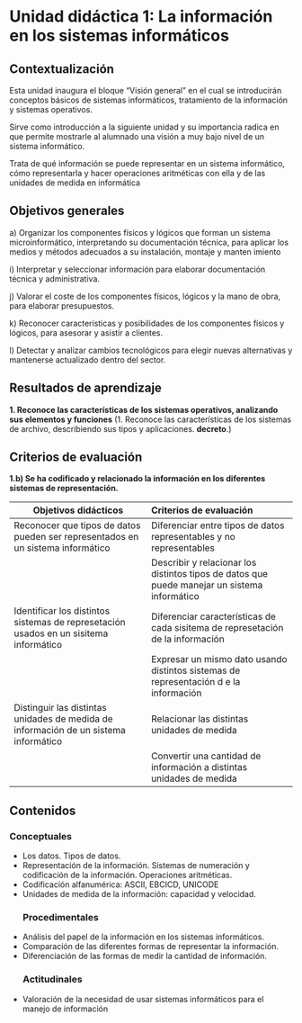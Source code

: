 # Unidad didáctica 1: La información en los sistemas informáticos

## Contextualización

Esta unidad inaugura el bloque “Visión general” en el cual se introducirán conceptos básicos de sistemas informáticos, tratamiento de la información y sistemas operativos.

Sirve como introducción a la siguiente unidad y su importancia radica en que permite mostrarle al alumnado una visión a muy bajo nivel de un sistema informático.

Trata de qué información se puede representar en un sistema informático, cómo representarla y hacer operaciones aritméticas con ella y de las unidades de medida en informática

## Objetivos generales

a) Organizar los componentes físicos y lógicos que forman un sistema microinformático, interpretando su documentación técnica, para aplicar los medios y métodos adecuados a su instalación, montaje y
manten imiento

i) Interpretar y seleccionar información para elaborar documentación técnica y administrativa.

j) Valorar el coste de los componentes físicos, lógicos y la mano de obra, para elaborar presupuestos.

k) Reconocer características y posibilidades de los componentes físicos y lógicos, para asesorar y asistir a clientes.

l) Detectar y analizar cambios tecnológicos para elegir nuevas alternativas y mantenerse actualizado dentro del sector.

## Resultados de aprendizaje

**1. Reconoce las características de los sistemas operativos, analizando sus elementos y funciones** (1. Reconoce las características de los sistemas de archivo, describiendo sus tipos y aplicaciones.  **decreto**.)

## Criterios de evaluación

**1.b) Se ha codificado y relacionado la información en los diferentes sistemas de representación.**

| Objetivos didácticos                                                                  | Criterios de evaluación                                                                      |
|---------------------------------------------------------------------------------------|:---------------------------------------------------------------------------------------------|
| Reconocer que tipos de datos pueden ser representados en un sistema informático       | Diferenciar entre tipos de datos representables y no representables                          |
|                                                                                       | Describir y relacionar los distintos tipos de datos que puede manejar un sistema informático |
| Identificar los distintos sistemas de represetación usados en un sisitema informático | Diferenciar características de cada sisitema de represetación de la información              |
|                                                                                       | Expresar un mismo dato usando distintos sistemas de representación d e la información        |
| Distinguir las distintas unidades de medida de información de un sistema informático  | Relacionar las distintas unidades de medida                                                  |
|                                                                                       | Convertir una cantidad de información a distintas unidades de medida                         |

## Contenidos

### Conceptuales

-   Los datos. Tipos de datos.
-   Representación de la información. Sistemas de numeración y codificación de la información. Operaciones aritméticas.
-   Codificación alfanumérica: ASCII, EBCICD, UNICODE
-   Unidades de medida de la información: capacidad y velocidad.
    ### Procedimentales
-   Análisis del papel de la información en los sistemas informáticos.
-   Comparación de las diferentes formas de representar la información.
-   Diferenciación de las formas de medir la cantidad de información.
    ### Actitudinales
-   Valoración de la necesidad de usar sistemas informáticos para el manejo de información
